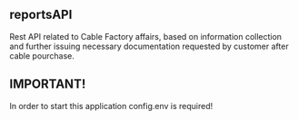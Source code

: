 ## reportsAPI
Rest API related to Cable Factory affairs, based on information collection and further issuing necessary documentation requested by customer after cable pourchase.
## IMPORTANT!
In order to start this application config.env is required!